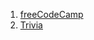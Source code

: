 1. [freeCodeCamp](https://www.freecodecamp.com/danilkuznetsov)
2. [Trivia](https://danilkuznetsov.github.io/kottans_web_test/)